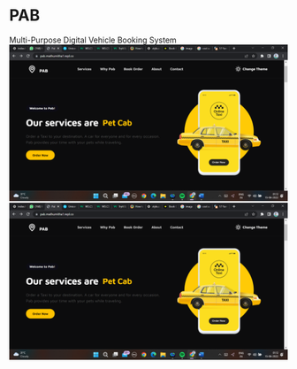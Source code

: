 # PAB
Multi-Purpose Digital Vehicle Booking System
<img src="https://github.com/MATHUMITHAV/PAB/blob/main/2022-06-15%20(4).png">
<img src="https://github.com/MATHUMITHAV/PAB/blob/main/2022-06-15%20(4).png">
